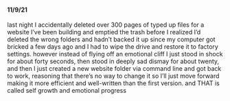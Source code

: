 #### 11/9/21
last night I accidentally deleted over 300 pages of typed up files for a website I’ve been building and emptied the trash before I realized I’d deleted the wrong folders and hadn’t backed it up since my computer got bricked a few days ago and I had to wipe the drive and restore it to factory settings. however instead of flying off an emotional cliff I just stood in shock for about forty seconds, then stood in deeply sad dismay for about twenty, and then I just created a new website folder via command line and got back to work, reasoning that there’s no way to change it so I’ll just move forward making it more efficient and well-written than the first version. and THAT is called self growth and emotional progress
